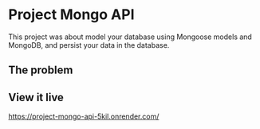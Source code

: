 # Project Mongo API

This project was about model your database using Mongoose models and MongoDB, and persist your data in the database.

## The problem

## View it live

https://project-mongo-api-5kil.onrender.com/
